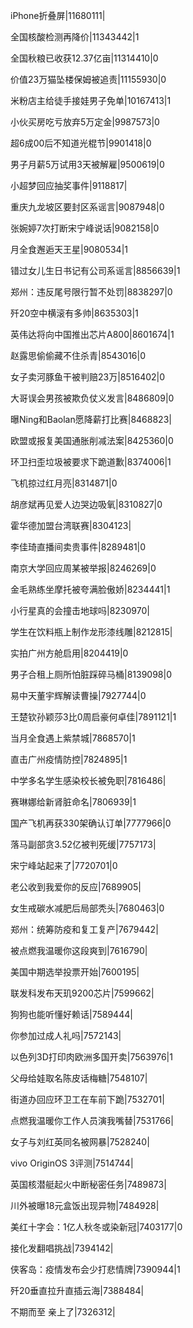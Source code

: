 iPhone折叠屏|11680111|

全国核酸检测再降价|11343442|1

全国秋粮已收获12.37亿亩|11314410|0

价值23万猫坠楼保姆被追责|11155930|0

米粉店主给徒手接娃男子免单|10167413|1

小伙买房吃亏放弃5万定金|9987573|0

超6成00后不知道光棍节|9901418|0

男子月薪5万试用3天被解雇|9500619|0

小超梦回应抽奖事件|9118817|

重庆九龙坡区要封区系谣言|9087948|0

张婉婷7次打断宋宁峰说话|9082158|0

月全食邂逅天王星|9080534|1

错过女儿生日书记有公司系谣言|8856639|1

郑州：违反尾号限行暂不处罚|8838297|0

歼20空中横滚有多帅|8635303|1

英伟达将向中国推出芯片A800|8601674|1

赵露思偷偷藏不住杀青|8543016|0

女子卖河豚鱼干被判赔23万|8516402|0

大哥误会男孩被欺负仗义发言|8486809|0

曝Ning和Baolan愿降薪打比赛|8468823|

欧盟或报复美国通胀削减法案|8425360|0

环卫扫歪垃圾被要求下跪道歉|8374006|1

飞机掠过红月亮|8314871|0

胡彦斌再见爱人边哭边吸氧|8310827|0

霍华德加盟台湾联赛|8304123|

李佳琦直播间卖贵事件|8289481|0

南京大学回应周某被举报|8246269|0

金毛熟练坐摩托被夸满脸傲娇|8234441|1

小行星真的会撞击地球吗|8230970|

学生在饮料瓶上制作龙形漆线雕|8212815|

实拍广州方舱启用|8204419|0

男子合租上厕所怕脏踩碎马桶|8139098|0

易中天董宇辉解读曹操|7927744|0

王楚钦孙颖莎3比0周启豪何卓佳|7891121|1

当月全食遇上紫禁城|7868570|1

直击广州疫情防控|7824895|1

中学多名学生感染校长被免职|7816486|

赛琳娜给新肾脏命名|7806939|1

国产飞机再获330架确认订单|7777966|0

落马副部贪3.52亿被判死缓|7757173|

宋宁峰站起来了|7720701|0

老公收到我爱你的反应|7689905|

女生戒碳水减肥后局部秃头|7680463|0

郑州：统筹防疫和复工复产|7679442|

被点燃我温暖你这段爽到|7616790|

美国中期选举投票开始|7600195|

联发科发布天玑9200芯片|7599662|

狗狗也能听懂好赖话|7589444|

你参加过成人礼吗|7572143|

以色列3D打印肉欧洲多国开卖|7563976|1

父母给娃取名陈皮话梅糖|7548107|

街道办回应环卫工在车前下跪|7532701|

点燃我温暖你工作人员演我嘴替|7531766|

女子与刘红英同名被网暴|7528240|

vivo OriginOS 3评测|7514744|

英国核潜艇起火中断秘密任务|7489873|

川外被曝18元盒饭出现异物|7484928|

美红十字会：1亿人秋冬或染新冠|7403177|0

接化发翻唱挑战|7394142|

侠客岛：疫情发布会少打悲情牌|7390944|1

歼20垂直拉升直插云海|7388484|

不期而至 亲上了|7326312|

